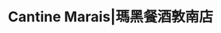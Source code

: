 ---
title: "Cantine Marais|瑪黑餐酒敦南店"
description: "Cantine Marais|瑪黑餐酒敦南店"
layout: shop
keywords:
  - 美食競賽
  - 台灣美食
  - 美食精選
datePublished: "2025-06-30"
dateModified: "2025-07-06"
city: "台北市"
district: "松山區"
address: "台北市松山區八德路三段8巷36號1F"
phone: "0227221987"
geo: "25.045858518417187, 121.54962488002633"
google_map: "https://maps.app.goo.gl/TBUyiyoF8ZF3iFQq9"
footinder: "https://footinder.com.tw/%E5%8F%B0%E5%8C%97%E5%B8%82%E6%9D%BE%E5%B1%B1%E5%8D%80/8652/"
official: "https://www.facebook.com/xoxocantinemarais"
award:
  - name: "500盤"
    year: "2024"
    entries:
      - dishes:
          - "青蒜魷魚起司燉飯"

---